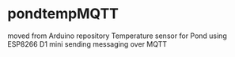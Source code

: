 # pondtempMQTT
moved from Arduino repository Temperature sensor for Pond using ESP8266 D1 mini sending messaging over MQTT

